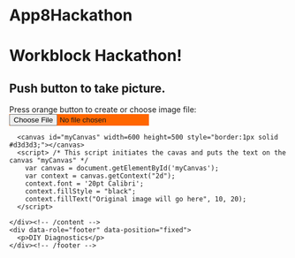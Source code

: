 # App8Hackathon
<!DOCTYPE html>
<html lang="en">

<!-- The following code has been developed by students and/or researchers of the Freshman Research Initiative, DIY Diagnostics Stream at The University of Texas at Austin.  This code is shared for demonstration purposes and should not be considered a product -- it is for entertainment purposes only.  Any user of this code does so at their own risk. Members of the DIY Stream, FRI, and The University of Texas system are not liable for anything related to this code.
 
  THIS CODE SHOULD NOT BE USED TO DIAGNOSE ANY KIND OF MEDICAL CONDITION.
 
  Further Information:
  http://cns.utexas.edu/fri
 
  Research Educator:
  Timothy E. Riedel
  triedel@utexas.edu
 
  Authors in chronological order of contribution:
  Author 1: Timothy E. Riedel
  Author 2: Workblock 1
  
  References:
  http://docs.webplatform.org/wiki/concepts/programming/drawing_images_onto_canvas#Loading_the_image_programmatically
  http://www.html5rocks.com/en/tutorials/file/dndfiles/
  http://www.w3.org/TR/FileAPI/
  http://mobilehtml5.org/
  http://stackoverflow.com/questions/11929099/html5-canvas-drawimage-ratio-bug-ios
  
  Brief Description of Goal of Code:
  
 
  Known Issues:
  blah, blah, blah, blah
-->

 <head>
  <meta charset="utf-8">
  <title>Photo Transform</title>
  <meta name="viewport" content="width=device-width, initial-scale=.7">
  <meta name="apple-mobile-web-app-capable" content="yes">
  <link rel="stylesheet" href="https://code.jquery.com/mobile/1.3.2/jquery.mobile-1.3.2.min.css" />
  <script src="https://code.jquery.com/jquery-1.9.1.min.js"></script>
  <script src="https://code.jquery.com/mobile/1.3.2/jquery.mobile-1.3.2.min.js"></script>

 <script>
  var docMod = document.lastModified; // gets last modified date and time of the index.html file
  console.log("This file last modified  " + docMod); // displays last modified date and time in the javascipt browser console 

/* detectVerticalSquash & drawImageIOSFix = are functions that are critical due to a flaw in the iPhone camera software that squishes any photos displayed on an HTML5 canvas element. https://github.com/stomita/ios-imagefile-megapixel
*/
 function detectVerticalSquash(img) {
  var iw = img.naturalWidth, ih = img.naturalHeight;
  var canvas = document.createElement('canvas');
  canvas.width = 2;
  canvas.height = ih;
  var ctx = canvas.getContext('2d');
  ctx.drawImage(img, 0, 0);
  var data = ctx.getImageData(0, 0, 1, ih).data;
  var sy = 0;
  var ey = ih;
  var py = ih;
  while (py > sy) {
   var alpha = data[(py - 1) * 4 + 3];
   if (alpha === 0) {
    ey = py;
   } 
   else {
    sy = py;
   }
   py = (ey + sy) >> 1;
  }
  var ratio = (py / ih);
  return (ratio===0)?1:ratio;
 }

 function drawImageIOSFix(ctx, img, sx, sy, sw, sh, dx, dy, dw, dh) {
  var vertSquashRatio = detectVerticalSquash(img);
  ctx.drawImage(img, sx, sy, sw, sh, dx, dy, dw, dh / vertSquashRatio);
 }

Function showResult(message) { 
const resultDiv = document.getElementById('result');
  resultDiv.textContent = message;
  resultDiv.style.fontSize = '24px';
  resultDiv.style.fontWeight = 'bold';
}

/* window.onload necessary to keep javascripts from running before the app gets a chance to load entirely. */
 window.onload = function() {
  var fileInput = document.getElementById('fileInput');
  var messageDisplayArea = document.getElementById('messageDisplayArea');
  /* fileInput.addEventListener looks for any change in the <input> tag indicating that the user has selected a file (picture). */
  fileInput.addEventListener('change', function(e) {
    var file = fileInput.files[0];
    var imageType = /image.*/;
    /* if (file.type.match(imageType)) checks that the selected file is indeed an image. */
    if (file.type.match(imageType)) {
      /* new FileReader(); and reader.onload start some kind of file reading process in javaScript. I do not understand why this is necessary although it may simply slow things down to let the image load. */
      var reader = new FileReader();
      reader.onload = function(e) {
        /* messageDisplayArea.innerHTML not needed but allows you to send a message at this point in the program. */
        messageDisplayArea.innerHTML = "You picked an image!";
        /* new Image() and img.onload start some kind of new image creation process in javaScript. I do not understand why this is necessary although it may simply slow things down to let the image load. */
        var img = new Image();
        img.onload = function() {
          /*This finally draws the image onto the first drawing canvas. The specific canvas is referred to by "context". This is established down in the HTML part of the file just under the first <canvas> tag. If we weren't worried about fixing an iPhone bug we would use context.drawImage(image, 0, 0, img.naturalWidth, img.naturalHeight, 0, 0, 600, 500) instead of drawImageIOSFix */
        
          drawImageIOSFix(context,img, 0, 0, img.naturalWidth, img.naturalHeight, 0, 0, 600, 500);

 // ====================== BEGIN TUBE DETECTION ======================

// Get pixel data from the canvas
var imgData = context.getImageData(0, 0, canvas.width, canvas.height);
var pixels = imgData.data;

// Estimated width of one test tube (adjust if needed)
var tubeWidth = 40;
// Y-position across the image where tubes sit (middle of the canvas)
var rowY = 250;

// Color detection helpers
function isPink(r, g, b) {
  return r > 200 && g < 100 && b > 150;
}

function isYellow(r, g, b) {
  return r > 200 && g > 200 && b < 100;
}

let pinkCount = 0;
let yellowCount = 0;

// Loop across the image, assuming tubes are spaced left to right
for (let x = 0; x < canvas.width; x += tubeWidth) {
  let pinkPixels = 0;
  let yellowPixels = 0;

  // Scan a small vertical slice at this horizontal position
  for (let dx = 0; dx < tubeWidth; dx++) {
    for (let dy = -10; dy < 10; dy++) {
      let px = x + dx;
      let py = rowY + dy;
      let index = (py * canvas.width + px) * 4;
      let r = pixels[index];
      let g = pixels[index + 1];
      let b = pixels[index + 2];

      if (isPink(r, g, b)) pinkPixels++;
      else if (isYellow(r, g, b)) yellowPixels++;
    }
  }

  // If enough pixels in the area are pink/yellow, count this "tube"
  if (pinkPixels > 50) pinkCount++;
  else if (yellowPixels > 50) yellowCount++;
}

// Show result on the page
messageDisplayArea.innerHTML += `<br>Detected ${pinkCount} pink tube(s) and ${yellowCount} yellow tube(s).`;

// ====================== END TUBE DETECTION ======================

<div id=”result” ></div>
showResult(‘Positive - Color Dectected: Pink’); 
showResult(‘Negative - Color Dectected: Yellow’); 

          /*  +++++++++++++++ BEGIN IMAGE PROCESSING +++++++++++++++ */
          /*  ++++++++++++++++++++++++++++++++++++++++++++++++++++++ */

          /* PUT ANY CHANGES TO THE JAVASCRIPT HERE  */
          
          
          
          
        } // end of img.onload
        
        img.src = reader.result;
      } //  end of reader.onload
      
      reader.readAsDataURL(file);
    } // end of the if statement checking that file is an image
    else
    {
      // this is what happens if the original file selected is not an image file
      messageDisplayArea.innerHTML = "File not supported!"
    } // end of the else statement if file in NOT an image
  }); // end of the fileInput.addEventListener function
 } // end of the window.onload function
 </script>
 </head>

 <body>
  <div data-role="page">
    <div data-role="header">
    <h1>Workblock Hackathon!</h1></div><!-- /header -->
    <div data-role="content">	
      <h2>Push button to take picture.</h2>
      <div>
        Press orange button to create or choose image file:
        <input type="file" id="fileInput" STYLE="background-color: #FF6600;">
      </div>
      <div id="messageDisplayArea"></div>
      
      <canvas id="myCanvas" width=600 height=500 style="border:1px solid #d3d3d3;"></canvas>
      <script> /* This script initiates the cavas and puts the text on the canvas "myCanvas" */
        var canvas = document.getElementById('myCanvas');
        var context = canvas.getContext("2d");
        context.font = '20pt Calibri';
        context.fillStyle = "black";
        context.fillText("Original image will go here", 10, 20);
      </script>

    </div><!-- /content -->
    <div data-role="footer" data-position="fixed">
      <p>DIY Diagnostics</p>
    </div><!-- /footer -->
  </div><!-- /page -->
 </body>
</html>
